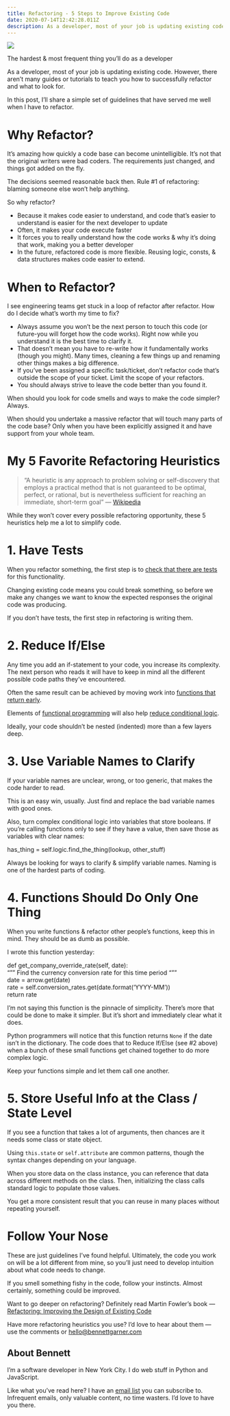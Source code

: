 ```yaml
---
title: Refactoring - 5 Steps to Improve Existing Code
date: 2020-07-14T12:42:28.011Z
description: As a developer, most of your job is updating existing code. These are the heuristics I use when refactoring…
---
```




[](https://medium.com/m/signin?actionUrl=https%3A%2F%2Fmedium.com%2F_%2Fbookmark%2Fp%2F70e9e5af4ce3&operation=register&redirect=https%3A%2F%2Fjavascript.plainenglish.io%2Fhow-to-refactor-existing-code-70e9e5af4ce3&source=post_actions_header--------------------------bookmark_preview-----------)

![](https://miro.medium.com/max/600/1*x6Oj5uI7u9KhI_av7kW7WQ.png?q=20)



The hardest & most frequent thing you’ll do as a developer

As a developer, most of your job is updating existing code. However, there aren’t many guides or tutorials to teach you how to successfully refactor and what to look for.

In this post, I’ll share a simple set of guidelines that have served me well when I have to refactor.

# Why Refactor?

It’s amazing how quickly a code base can become unintelligible. It’s not that the original writers were bad coders. The requirements just changed, and things got added on the fly.

The decisions seemed reasonable back then. Rule #1 of refactoring: blaming someone else won’t help anything.

So why refactor?

*   Because it makes code easier to understand, and code that’s easier to understand is easier for the next developer to update
*   Often, it makes your code execute faster
*   It forces you to really understand how the code works & why it’s doing that work, making you a better developer
*   In the future, refactored code is more flexible. Reusing logic, consts, & data structures makes code easier to extend.

# When to Refactor?

I see engineering teams get stuck in a loop of refactor after refactor. How do I decide what’s worth my time to fix?

*   Always assume you won’t be the next person to touch this code (or future-you will forget how the code works). Right now while you understand it is the best time to clarify it.
*   That doesn’t mean you have to re-write how it fundamentally works (though you might). Many times, cleaning a few things up and renaming other things makes a big difference.
*   If you’ve been assigned a specific task/ticket, don’t refactor code that’s outside the scope of your ticket. Limit the scope of your refactors.
*   You should always strive to leave the code better than you found it.

When should you look for code smells and ways to make the code simpler? Always.

When should you undertake a massive refactor that will touch many parts of the code base? Only when you have been explicitly assigned it and have support from your whole team.

# My 5 Favorite Refactoring Heuristics

> “A heuristic is any approach to problem solving or self-discovery that employs a practical method that is not guaranteed to be optimal, perfect, or rational, but is nevertheless sufficient for reaching an immediate, short-term goal” — [Wikipedia](https://en.wikipedia.org/wiki/Heuristic)

While they won’t cover every possible refactoring opportunity, these 5 heuristics help me a lot to simplify code.

# 1\. Have Tests

When you refactor something, the first step is to [check that there are tests](https://en.wikipedia.org/wiki/Test-driven_development) for this functionality.

Changing existing code means you could break something, so before we make any changes we want to know the expected responses the original code was producing.

If you don’t have tests, the first step in refactoring is writing them.

# 2\. Reduce If/Else

Any time you add an if-statement to your code, you increase its complexity. The next person who reads it will have to keep in mind all the different possible code paths they’ve encountered.

Often the same result can be achieved by moving work into [functions that return early](https://stackoverflow.com/a/1804276).

Elements of [functional programming](https://maryrosecook.com/blog/post/a-practical-introduction-to-functional-programming) will also help [reduce conditional logic](https://medium.com/swlh/stop-using-if-else-statements-f4d2323e6e4).

Ideally, your code shouldn’t be nested (indented) more than a few layers deep.

# 3\. Use Variable Names to Clarify

If your variable names are unclear, wrong, or too generic, that makes the code harder to read.

This is an easy win, usually. Just find and replace the bad variable names with good ones.

Also, turn complex conditional logic into variables that store booleans. If you’re calling functions only to see if they have a value, then save those as variables with clear names:

has\_thing = self.logic.find\_the\_thing(lookup, other\_stuff)

Always be looking for ways to clarify & simplify variable names. Naming is one of the hardest parts of coding.

# 4\. Functions Should Do Only One Thing

When you write functions & refactor other people’s functions, keep this in mind. They should be as dumb as possible.

I wrote this function yesterday:

def get\_company\_override\_rate(self, date):  
    “”” Find the currency conversion rate for this time period “””  
    date = arrow.get(date)  
    rate = self.conversion\_rates.get(date.format(‘YYYY-MM’))         
    return rate

I’m not saying this function is the pinnacle of simplicity. There’s more that could be done to make it simpler. But it’s short and immediately clear what it does.

Python programmers will notice that this function returns `None` if the date isn’t in the dictionary. The code does that to Reduce If/Else (see #2 above) when a bunch of these small functions get chained together to do more complex logic.

Keep your functions simple and let them call one another.

# 5\. Store Useful Info at the Class / State Level

If you see a function that takes a lot of arguments, then chances are it needs some class or state object.

Using `this.state` or `self.attribute` are common patterns, though the syntax changes depending on your language.

When you store data on the class instance, you can reference that data across different methods on the class. Then, initializing the class calls standard logic to populate those values.

You get a more consistent result that you can reuse in many places without repeating yourself.

# Follow Your Nose

These are just guidelines I’ve found helpful. Ultimately, the code you work on will be a lot different from mine, so you’ll just need to develop intuition about what code needs to change.

If you smell something fishy in the code, follow your instincts. Almost certainly, something could be improved.

Want to go deeper on refactoring? Definitely read Martin Fowler’s book — [Refactoring: Improving the Design of Existing Code](https://www.amazon.com/Refactoring-Improving-Design-Existing-Code/dp/0201485672)

Have more refactoring heuristics you use? I’d love to hear about them — use the comments or hello@bennettgarner.com

## About Bennett

I’m a software developer in New York City. I do web stuff in Python and JavaScript.

Like what you’ve read here? I have an [email list](https://mailchi.mp/2e671faffc04/bennett-medium) you can subscribe to. Infrequent emails, only valuable content, no time wasters. I’d love to have you there.